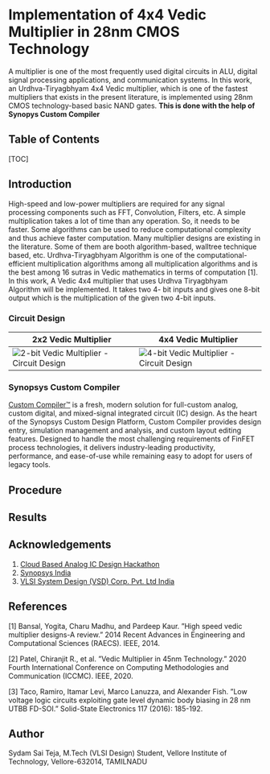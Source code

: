 # Implementation of 4x4 Vedic Multiplier in 28nm CMOS Technology

A multiplier is one of the most frequently used digital circuits in ALU, digital signal processing applications, and communication systems. In this work, an Urdhva-Tiryagbhyam 4x4 Vedic multiplier, which is one of the fastest multipliers that exists in the present literature, is implemented using 28nm CMOS technology-based basic NAND gates. **This is done with the help of Synopys Custom Compiler**





## Table of Contents

[TOC]

## Introduction

High-speed and low-power multipliers are required for any signal processing components such as FFT, Convolution, Filters, etc. A simple multiplication takes a lot of time than any operation. So, it needs to be faster. Some algorithms can be used to reduce computational complexity and thus achieve faster computation. Many multiplier designs are existing in the literature. Some of them are booth algorithm-based, walltree technique based, etc. Urdhva-Tiryagbhyam Algorithm is one of the computational-efficient multiplication algorithms among all multiplication algorithms and is the best among 16 sutras in Vedic mathematics in terms of computation [1]. In this work, A Vedic 4x4 multiplier that uses Urdhva Tiryagbhyam Algorithm will be implemented. It takes two 4- bit inputs and gives one 8-bit output which is the multiplication of the given two 4-bit inputs.



### Circuit Design

| 2x2 Vedic Multiplier                                         | 4x4 Vedic Multiplier                                         |
| ------------------------------------------------------------ | ------------------------------------------------------------ |
|![2-bit Vedic Multiplier - Circuit Design](https://user-images.githubusercontent.com/100456549/155891513-ecba625d-ea21-4812-bdfa-2a9ce8e5d95b.png) | ![4-bit Vedic Multiplier - Circuit Design](https://user-images.githubusercontent.com/100456549/155891526-1ccc6d4f-56ec-4188-bb16-0f21c37d15a8.png) |





### Synopsys Custom Compiler

[Custom Compiler™](https://www.synopsys.com/content/dam/synopsys/implementation&signoff/datasheets/custom-compiler-ds.pdf) is a fresh, modern solution for full-custom analog, custom digital, and mixed-signal integrated circuit (IC) design. As the heart of the Synopsys Custom Design Platform, Custom Compiler provides design entry, simulation management and analysis, and custom layout editing features. Designed to handle the most challenging requirements of FinFET process technologies, it delivers industry-leading productivity, performance, and ease-of-use while remaining easy to adopt for users of legacy tools.



## Procedure





## Results





## Acknowledgements

1. [Cloud Based Analog IC Design Hackathon](https://www.iith.ac.in/events/2022/02/15/Cloud-Based-Analog-IC-Design-Hackathon/)
2. [Synopsys India](https://www.synopsys.com/)
3. [VLSI System Design (VSD) Corp. Pvt. Ltd India](https://www.vlsisystemdesign.com/)



## References

[1] Bansal, Yogita, Charu Madhu, and Pardeep Kaur. ”High speed vedic multiplier designs-A review.” 2014 Recent Advances in Engineering and Computational Sciences (RAECS). IEEE, 2014. 

[2] Patel, Chiranjit R., et al. ”Vedic Multiplier in 45nm Technology.” 2020 Fourth International Conference on Computing Methodologies and Communication (ICCMC). IEEE, 2020. 

[3] Taco, Ramiro, Itamar Levi, Marco Lanuzza, and Alexander Fish. ”Low voltage logic circuits exploiting gate level dynamic body biasing in 28 nm UTBB FD-SOI.” Solid-State Electronics 117 (2016): 185-192.



## Author

Sydam Sai Teja, M.Tech (VLSI Design) Student, Vellore Institute of Technology, Vellore-632014, TAMILNADU

